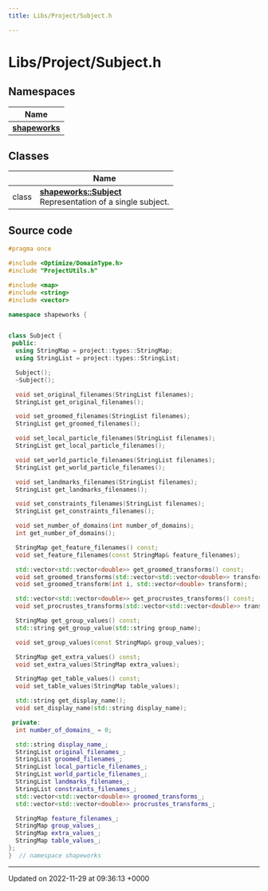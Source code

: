 ```yaml
---
title: Libs/Project/Subject.h

---
```


# Libs/Project/Subject.h



## Namespaces

| Name           |
| -------------- |
| **[shapeworks](../Namespaces/namespaceshapeworks.md)**  |

## Classes

|                | Name           |
| -------------- | -------------- |
| class | **[shapeworks::Subject](../Classes/classshapeworks_1_1Subject.md)** <br>Representation of a single subject.  |




## Source code

```cpp
#pragma once

#include <Optimize/DomainType.h>
#include "ProjectUtils.h"

#include <map>
#include <string>
#include <vector>

namespace shapeworks {


class Subject {
 public:
  using StringMap = project::types::StringMap;
  using StringList = project::types::StringList;

  Subject();
  ~Subject();

  void set_original_filenames(StringList filenames);
  StringList get_original_filenames();

  void set_groomed_filenames(StringList filenames);
  StringList get_groomed_filenames();

  void set_local_particle_filenames(StringList filenames);
  StringList get_local_particle_filenames();

  void set_world_particle_filenames(StringList filenames);
  StringList get_world_particle_filenames();

  void set_landmarks_filenames(StringList filenames);
  StringList get_landmarks_filenames();

  void set_constraints_filenames(StringList filenames);
  StringList get_constraints_filenames();

  void set_number_of_domains(int number_of_domains);
  int get_number_of_domains();

  StringMap get_feature_filenames() const;
  void set_feature_filenames(const StringMap& feature_filenames);

  std::vector<std::vector<double>> get_groomed_transforms() const;
  void set_groomed_transforms(std::vector<std::vector<double>> transforms);
  void set_groomed_transform(int i, std::vector<double> transform);

  std::vector<std::vector<double>> get_procrustes_transforms() const;
  void set_procrustes_transforms(std::vector<std::vector<double>> transforms);

  StringMap get_group_values() const;
  std::string get_group_value(std::string group_name);

  void set_group_values(const StringMap& group_values);

  StringMap get_extra_values() const;
  void set_extra_values(StringMap extra_values);

  StringMap get_table_values() const;
  void set_table_values(StringMap table_values);

  std::string get_display_name();
  void set_display_name(std::string display_name);

 private:
  int number_of_domains_ = 0;

  std::string display_name_;
  StringList original_filenames_;
  StringList groomed_filenames_;
  StringList local_particle_filenames_;
  StringList world_particle_filenames_;
  StringList landmarks_filenames_;
  StringList constraints_filenames_;
  std::vector<std::vector<double>> groomed_transforms_;
  std::vector<std::vector<double>> procrustes_transforms_;

  StringMap feature_filenames_;
  StringMap group_values_;
  StringMap extra_values_;
  StringMap table_values_;
};
}  // namespace shapeworks
```


-------------------------------

Updated on 2022-11-29 at 09:36:13 +0000
